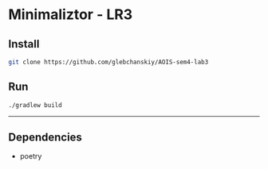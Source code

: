# Minimaliztor - LR3

## Install

```sh
git clone https://github.com/glebchanskiy/AOIS-sem4-lab3
```

## Run

```sh
./gradlew build
```

---

## Dependencies

- poetry
